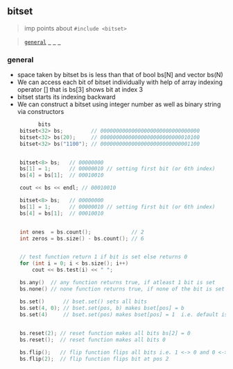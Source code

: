 ## bitset
> imp points about `#include <bitset>`

>
>  [`general`](#general)
>  [` `]()
>  [` `]()
>  [` `]()
>


### general
- space taken by bitset bs is less than that of bool bs[N] and vector bs(N)
- We can access each bit of bitset individually with help of array indexing operator [] that is bs[3] shows bit at index 3
- bitset starts its indexing backward
- We can construct a bitset using integer number as well as binary string via constructors

```cpp
          bits
    bitset<32> bs;         // 00000000000000000000000000000000
    bitset<32> bs(20);     // 00000000000000000000000000010100
    bitset<32> bs("1100"); // 00000000000000000000000000001100


    bitset<8> bs;   // 00000000
    bs[1] = 1;      // 00000010 // setting first bit (or 6th index)
    bs[4] = bs[1];  // 00010010

    cout << bs << endl; // 00010010
```
```cpp
    bitset<8> bs;   // 00000000
    bs[1] = 1;      // 00000010 // setting first bit (or 6th index)
    bs[4] = bs[1];  // 00010010


    int ones  = bs.count();             // 2
    int zeros = bs.size() - bs.count(); // 6


    // test function return 1 if bit is set else returns 0
    for (int i = 0; i < bs.size(); i++)
        cout << bs.test(i) << " ";

    bs.any()  // any function returns true, if atleast 1 bit is set
    bs.none() // none function returns true, if none of the bit is set

    bs.set()      // bset.set() sets all bits
    bs.set(4, 0); // bset.set(pos, b) makes bset[pos] = b
    bs.set(4)     // bset.set(pos) makes bset[pos] = 1  i.e. default is 1

    
    bs.reset(2); // reset function makes all bits bs[2] = 0
    bs.reset();  // reset function makes all bits 0

    bs.flip();   // flip function flips all bits i.e. 1 <-> 0 and 0 <-> 1
    bs.flip(2);  // flip function flips bit at pos 2
```